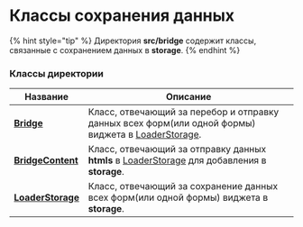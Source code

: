 # Классы сохранения данных

{% hint style="tip" %}
Директория **src/bridge** содержит классы, связанные с сохранением данных в **storage**.
{% endhint %}

### Классы директории

| Название                                         | Описание                                                                                                                          |
|--------------------------------------------------|-----------------------------------------------------------------------------------------------------------------------------------|
| **[Bridge](BRIDGE.md)**                          | Класс, отвечающий за перебор и отправку данных всех форм(или одной формы) виджета в [LoaderStorage](./storage/LOADERSTORAGE.md).  |
| **[BridgeContent](BRIDGECONTENT.md)**            | Класс, отвечающий за отправку данных **htmls** в [LoaderStorage](./storage/LOADERSTORAGE.md) для добавления в **storage**.        |
| **[LoaderStorage](./storage/LOADERSTORAGE.md)**  | Класс, отвечающий за сохранение данных всех форм(или одной формы) виджета в **storage**.                                          |

